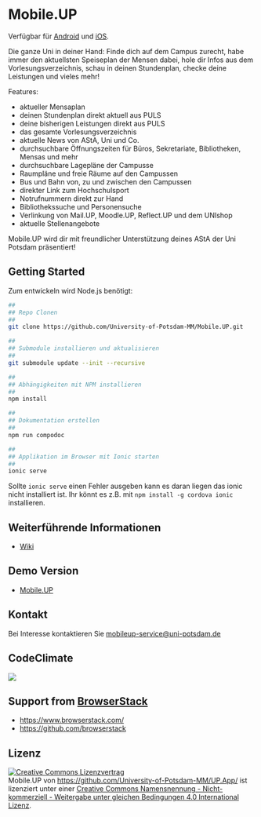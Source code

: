 # Mobile.UP

Verfügbar für [Android](https://play.google.com/store/apps/details?id=de.floriangoessler.upapp) und [iOS](https://itunes.apple.com/de/app/mobile.up/id541440873?mt=8).

Die ganze Uni in deiner Hand: Finde dich auf dem Campus zurecht, habe immer den aktuellsten Speiseplan der Mensen dabei, hole dir Infos aus dem Vorlesungsverzeichnis, schau in deinen Stundenplan, checke deine Leistungen und vieles mehr!

Features:
- aktueller Mensaplan
- deinen Stundenplan direkt aktuell aus PULS
- deine bisherigen Leistungen direkt aus PULS
- das gesamte Vorlesungsverzeichnis 
- aktuelle News von AStA, Uni und Co.
- durchsuchbare Öffnungszeiten für Büros, Sekretariate, Bibliotheken, Mensas und mehr
- durchsuchbare Lagepläne der Campusse
- Raumpläne und freie Räume auf den Campussen
- Bus und Bahn von, zu und zwischen den Campussen
- direkter Link zum Hochschulsport
- Notrufnummern direkt zur Hand
- Bibliothekssuche und Personensuche
- Verlinkung von Mail.UP, Moodle.UP, Reflect.UP und dem UNIshop
- aktuelle Stellenangebote

Mobile.UP wird dir mit freundlicher Unterstützung deines AStA der Uni Potsdam präsentiert!

## Getting Started

Zum entwickeln wird Node.js benötigt: 

```sh
##
## Repo Clonen
##
git clone https://github.com/University-of-Potsdam-MM/Mobile.UP.git

##
## Submodule installieren und aktualisieren
##
git submodule update --init --recursive

##
## Abhängigkeiten mit NPM installieren
##
npm install

##
## Dokumentation erstellen
##
npm run compodoc

##
## Applikation im Browser mit Ionic starten
##
ionic serve
```

Sollte `ionic serve` einen Fehler ausgeben kann es daran liegen das ionic nicht installiert ist. Ihr könnt es z.B. mit `npm install -g cordova ionic` installieren.

## Weiterführende Informationen

* [Wiki](https://github.com/University-of-Potsdam-MM/Mobile.UP/wiki)

## Demo Version

* [Mobile.UP](https://mobileup.uni-potsdam.de/)

## Kontakt

Bei Interesse kontaktieren Sie mobileup-service@uni-potsdam.de


## CodeClimate

<a href="https://codeclimate.com/github/University-of-Potsdam-MM/UP.App"><img src="https://codeclimate.com/github/University-of-Potsdam-MM/UP.App/badges/gpa.svg" /></a>

## Support from [BrowserStack](https://www.browserstack.com/)

- https://www.browserstack.com/
- https://github.com/browserstack

## Lizenz

<a rel="license" href="http://creativecommons.org/licenses/by-nc-sa/4.0/"><img alt="Creative Commons Lizenzvertrag" style="border-width:0" src="http://i.creativecommons.org/l/by-nc-sa/4.0/88x31.png" /></a><br /><span xmlns:dct="http://purl.org/dc/terms/" property="dct:title">Mobile.UP</span> von <a xmlns:cc="http://creativecommons.org/ns#" href="https://github.com/University-of-Potsdam-MM/UP.App/" property="cc:attributionName" rel="cc:attributionURL">https://github.com/University-of-Potsdam-MM/UP.App/</a> ist lizenziert unter einer <a rel="license" href="http://creativecommons.org/licenses/by-nc-sa/4.0/">Creative Commons Namensnennung - Nicht-kommerziell - Weitergabe unter gleichen Bedingungen 4.0 International Lizenz</a>.